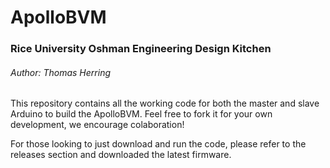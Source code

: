 # ApolloBVM #
### Rice University Oshman Engineering Design Kitchen ###
###### Author: Thomas Herring ######

This repository contains all the working code for both the master and slave Arduino to build the ApolloBVM. Feel free to fork it for your own development, we encourage colaboration! 

For those looking to just download and run the code, please refer to the releases section and downloaded the latest firmware.
